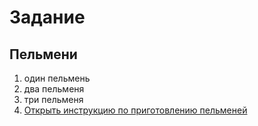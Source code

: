 # Задание 
## Пельмени
1. один пельмень
2. два пельменя
3. три пельменя
4. [Открыть инструкцию по приготовлению пельменей](https://eda.ru/media/vopros/kak-pravilno-varit-pelmeni)
